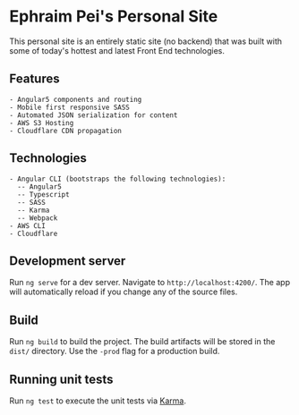 # Ephraim Pei's Personal Site

This personal site is an entirely static site (no backend) that was built with some of today's hottest and latest Front End technologies.

## Features
```
- Angular5 components and routing
- Mobile first responsive SASS
- Automated JSON serialization for content
- AWS S3 Hosting
- Cloudflare CDN propagation
```

## Technologies
```
- Angular CLI (bootstraps the following technologies):
  -- Angular5
  -- Typescript
  -- SASS
  -- Karma
  -- Webpack
- AWS CLI
- Cloudflare
```

## Development server

Run `ng serve` for a dev server. Navigate to `http://localhost:4200/`. The app will automatically reload if you change any of the source files.

## Build

Run `ng build` to build the project. The build artifacts will be stored in the `dist/` directory. Use the `-prod` flag for a production build.

## Running unit tests

Run `ng test` to execute the unit tests via [Karma](https://karma-runner.github.io).
